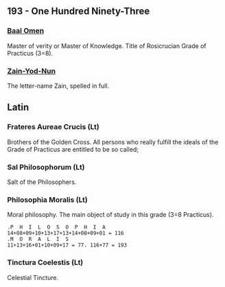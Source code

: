 ## 193 - One Hundred Ninety-Three

### [Baal Omen](/keys/BOL.AMN)
Master of verity or Master of Knowledge. Title of Rosicrucian Grade of Practicus (3=8).

### [Zain-Yod-Nun](/keys/ZIN.IVD.NVN)
The letter-name Zain, spelled in full.

## Latin

### Frateres Aureae Crucis (Lt)
Brothers of the Golden Cross. All persons who really fulfill the ideals of the Grade of Practicus are entitled to be so called;

### Sal Philosophorum (Lt)
Salt of the Philosophers.

### Philosophia Moralis (Lt)
Moral philosophy. The main object of study in this grade (3=8 Practicus).

    .P  H  I  L  O  S  O  P  H  I  A
    14+08+09+10+13+17+13+14+08+09+01 = 116
    .M  O  R  A  L  I  S
    11+13+16+01+10+09+17 = 77. 116+77 = 193

### Tinctura Coelestis (Lt)
Celestial Tincture.